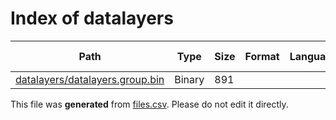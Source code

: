 # Index of datalayers

| Path | Type | Size | Format | Language | DiE Info | Notes | Hash |
| --- | --- | --- | --- | --- | --- | --- | --- |
| [datalayers/datalayers.group.bin](./datalayers/datalayers.group.bin) | Binary | 891 |  |  |  |  | fe2f60d20704a01f99bf316d53c13fc6d7f9336ddba034ae6eaefc0e73e3e435 |


This file was **generated** from [files.csv](../../../../../../../../../files.csv). Please do not edit it directly.

